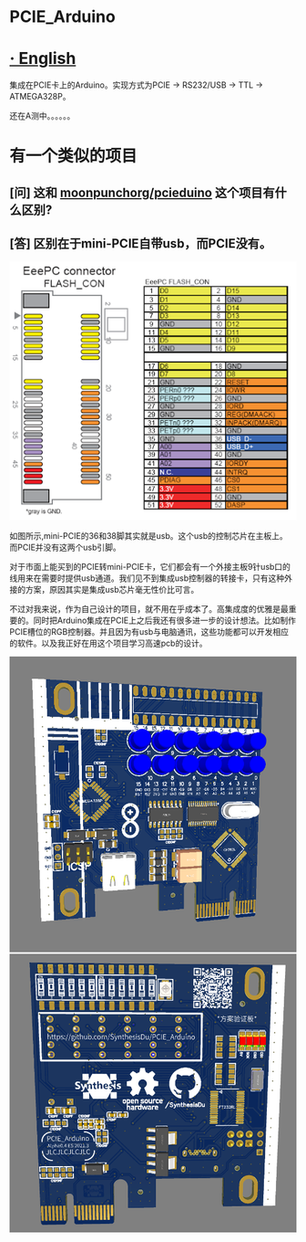 # PCIE_Arduino
# [· English](../README.md)

集成在PCIE卡上的Arduino。实现方式为PCIE → RS232/USB → TTL → ATMEGA328P。

还在A测中。。。。。。


# 有一个类似的项目

[问] 这和 [moonpunchorg/pcieduino](https://github.com/moonpunchorg/pcieduino) 这个项目有什么区别?
---
[答] 区别在于mini-PCIE自带usb，而PCIE没有。
---
![(图片加载失败)](img/mini-PCIE.png)

如图所示,mini-PCIE的36和38脚其实就是usb。这个usb的控制芯片在主板上。
而PCIE并没有这两个usb引脚。

对于市面上能买到的PCIE转mini-PCIE卡，它们都会有一个外接主板9针usb口的线用来在需要时提供usb通道。我们见不到集成usb控制器的转接卡，只有这种外接的方案，原因其实是集成usb芯片毫无性价比可言。

不过对我来说，作为自己设计的项目，就不用在乎成本了。高集成度的优雅是最重要的。同时把Arduino集成在PCIE上之后我还有很多进一步的设计想法。比如制作PCIE槽位的RGB控制器。并且因为有usb与电脑通讯，这些功能都可以开发相应的软件。以及我正好在用这个项目学习高速pcb的设计。





![(图片加载失败)](img/1.png)
![(图片加载失败)](img/2.png)

